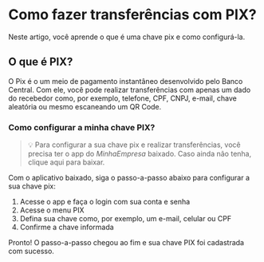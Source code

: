 # Como fazer transferências com PIX? 

Neste artigo, você aprende o que é uma chave pix e como configurá-la.

## O que é PIX?

O Pix é o um meio de pagamento instantâneo desenvolvido pelo Banco Central. Com ele, você pode realizar transferências com apenas um dado do recebedor como, por exemplo, telefone, CPF, CNPJ, e-mail, chave aleatória ou mesmo escaneando um QR Code.

### Como configurar a minha chave PIX?

> :bulb: Para configurar a sua chave pix e realizar transferências, você precisa ter o app do *MinhaEmpresa* baixado. Caso ainda não tenha, clique aqui para baixar. 

Com o aplicativo baixado, siga o passo-a-passo abaixo para configurar a sua chave pix:

1. Acesse o app e faça o login com sua conta e senha </li>
2. Acesse o menu PIX
3. Defina sua chave como, por exemplo, um e-mail, celular ou CPF
4. Confirme a chave informada

Pronto! O passo-a-passo chegou ao fim e sua chave PIX foi cadastrada com sucesso.




